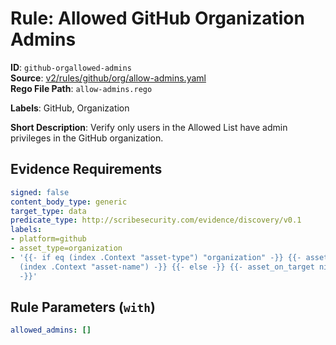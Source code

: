 # Rule: Allowed GitHub Organization Admins

**ID**: `github-orgallowed-admins`  
**Source**: [v2/rules/github/org/allow-admins.yaml](scribe-public/sample-policies.git/v2/rules/github/org/allow-admins.yaml)  
**Rego File Path**: `allow-admins.rego`  

**Labels**: GitHub, Organization

**Short Description**: Verify only users in the Allowed List have admin privileges in the GitHub organization.

## Evidence Requirements

```yaml
signed: false
content_body_type: generic
target_type: data
predicate_type: http://scribesecurity.com/evidence/discovery/v0.1
labels:
- platform=github
- asset_type=organization
- '{{- if eq (index .Context "asset-type") "organization" -}} {{- asset_on_target
  (index .Context "asset-name") -}} {{- else -}} {{- asset_on_target nil -}} {{- end
  -}}'
```
## Rule Parameters (`with`)

```yaml
allowed_admins: []
```
